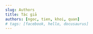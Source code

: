 ```yaml
---
slug: Authors
title: Tác giả
authors: [ngoc, tien, khoi, quan]
# tags: [facebook, hello, docusaurus]
---
```


